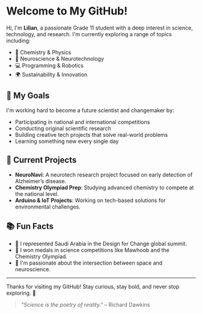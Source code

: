 # Welcome to My GitHub!

Hi, I'm **Lilian**, a passionate Grade 11 student with a deep interest in science, technology, and research. I'm currently exploring a range of topics including:

- 🧪 Chemistry & Physics
- 🧠 Neuroscience & Neurotechnology
- 💻 Programming & Robotics
- 🌍 Sustainability & Innovation

## 🌟 My Goals

I'm working hard to become a future scientist and changemaker by:
- Participating in national and international competitions
- Conducting original scientific research
- Building creative tech projects that solve real-world problems
- Learning something new every single day

## 🔬 Current Projects

- **NeuroNavi**: A neurotech research project focused on early detection of Alzheimer’s disease.
- **Chemistry Olympiad Prep**: Studying advanced chemistry to compete at the national level.
- **Arduino & IoT Projects**: Working on tech-based solutions for environmental challenges.

## 📚 Fun Facts

- 🧠 I represented Saudi Arabia in the Design for Change global summit.
- 🥇 I won medals in science competitions like Mawhoob and the Chemistry Olympiad.
- 🚀 I'm passionate about the intersection between space and neuroscience.

---

Thanks for visiting my GitHub! Stay curious, stay bold, and never stop exploring. 🚀

> _"Science is the poetry of reality."_ – Richard Dawkins
